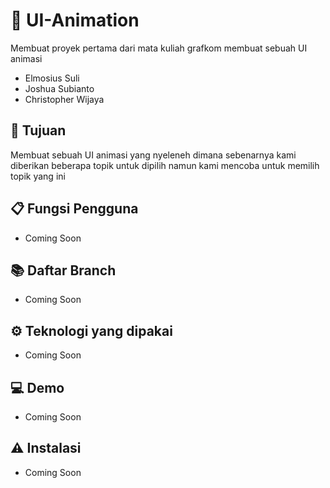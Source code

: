 # 🎇 UI-Animation
Membuat proyek pertama dari mata kuliah grafkom membuat sebuah UI animasi 
- Elmosius Suli 
- Joshua Subianto
- Christopher Wijaya

## 🎯 Tujuan
Membuat sebuah UI animasi yang nyeleneh dimana sebenarnya kami diberikan beberapa topik untuk dipilih namun kami mencoba untuk memilih topik yang ini

## 📋 Fungsi Pengguna
- Coming Soon

## 📚 Daftar Branch
- Coming Soon

## ⚙️ Teknologi yang dipakai
- Coming Soon
  
## 💻 Demo
- Coming Soon

## ⚠️ Instalasi
- Coming Soon
